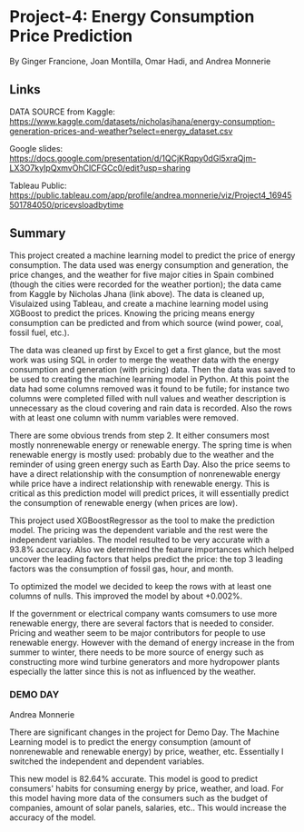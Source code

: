# Project-4: Energy Consumption Price Prediction
By Ginger Francione, Joan Montilla, Omar Hadi, and Andrea Monnerie

## Links
DATA SOURCE from Kaggle: https://www.kaggle.com/datasets/nicholasjhana/energy-consumption-generation-prices-and-weather?select=energy_dataset.csv

Google slides: https://docs.google.com/presentation/d/1QCjKRqpy0dGl5xraQjm-LX3O7kyIpQxmvOhClCFGCc0/edit?usp=sharing

Tableau Public: https://public.tableau.com/app/profile/andrea.monnerie/viz/Project4_16945501784050/pricevsloadbytime

## Summary
This project created a machine learning model to predict the price of energy consumption. The data used was energy consumption and generation, the price changes, and the weather for five major cities in Spain combined (though the cities were recorded for the weather portion); the data came from Kaggle by Nicholas Jhana (link above). The data is cleaned up, Visulaized using Tableau, and create a machine learning model using XGBoost to predict the prices. Knowing the pricing means energy consumption can be predicted and from which source (wind power, coal, fossil fuel, etc.).

The data was cleaned up first by Excel to get a first glance, but the most work was using SQL in order to merge the weather data with the energy consumption and generation (with pricing) data. Then the data was saved to be used to creating the machine learning model in Python. At this point the data had some columns removed was it found to be futile; for instance two columns were completed filled with null values and weather description is unnecessary as the cloud covering and rain data is recorded. Also the rows with at least one column with numm variables were removed.

There are some obvious trends from step 2. It either consumers most mostly nonrenewable energy or renewable energy. The spring time is when renewable energy is mostly used: probably due to the weather and the reminder of using green energy such as Earth Day. Also the price seems to have a direct relationship with the consumption of nonrenewable energy while price have a indirect relationship with renewable energy. This is critical as this prediction model will predict prices, it will essentially predict the consumption of renewable energy (when prices are low).

This project used XGBoostRegressor as the tool to make the prediction model. The pricing was the dependent variable and the rest were the independent variables. The model resulted to be very accurate with a 93.8% accuracy. Also we determined the feature importances which helped uncover the leading factors that helps predict the price: the top 3 leading factors was the consumption of fossil gas, hour, and month.

To optimized the model we decided to keep the rows with at least one columns of nulls. This improved the model by about +0.002%.

If the government or electrical company wants comsumers to use more renewable energy, there are several factors that is needed to consider. Pricing and weather seem to be major contributors for people to use renewable energy. However with the demand of energy increase in the from summer to winter, there needs to be more source of energy such as constructing more wind turbine generators and more hydropower plants especially the latter since this is not as influenced by the weather.  

### DEMO DAY
Andrea Monnerie

There are significant changes in the project for Demo Day. The Machine Learning model is to predict the energy consumption (amount of nonrenewable and renewable energy) by price, weather, etc. Essentially I switched the independent and dependent variables.

This new model is 82.64% accurate. This model is good to predict consumers' habits for consuming energy by price, weather, and load. For this model having more data of the consumers such as the budget of companies, amount of solar panels, salaries, etc.. This would increase the accuracy of the model.

